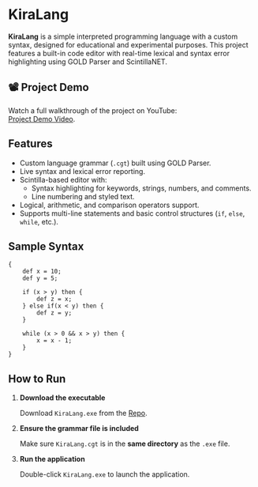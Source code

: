 # KiraLang

**KiraLang** is a simple interpreted programming language with a custom syntax, designed for educational and experimental purposes. This project features a built-in code editor with real-time lexical and syntax error highlighting using GOLD Parser and ScintillaNET.

## 📽️ Project Demo

Watch a full walkthrough of the project on YouTube:  
[Project Demo Video](https://youtu.be/ya9c1cWNaXk).


## Features

- Custom language grammar (`.cgt`) built using GOLD Parser.
- Live syntax and lexical error reporting.
- Scintilla-based editor with:
  - Syntax highlighting for keywords, strings, numbers, and comments.
  - Line numbering and styled text.
- Logical, arithmetic, and comparison operators support.
- Supports multi-line statements and basic control structures (`if`, `else`, `while`, etc.).

## Sample Syntax

```kira
{
    def x = 10;
    def y = 5;

    if (x > y) then {
        def z = x;
    } else if(x < y) then {
        def z = y;
    }

    while (x > 0 && x > y) then {
        x = x - 1;
    }
}
```
## How to Run

1. **Download the executable**

   Download `KiraLang.exe` from the [Repo](https://github.com/A-Qassem/Kira).

2. **Ensure the grammar file is included**

   Make sure `KiraLang.cgt` is in the **same directory** as the `.exe` file.

3. **Run the application**

   Double-click `KiraLang.exe` to launch the application.

